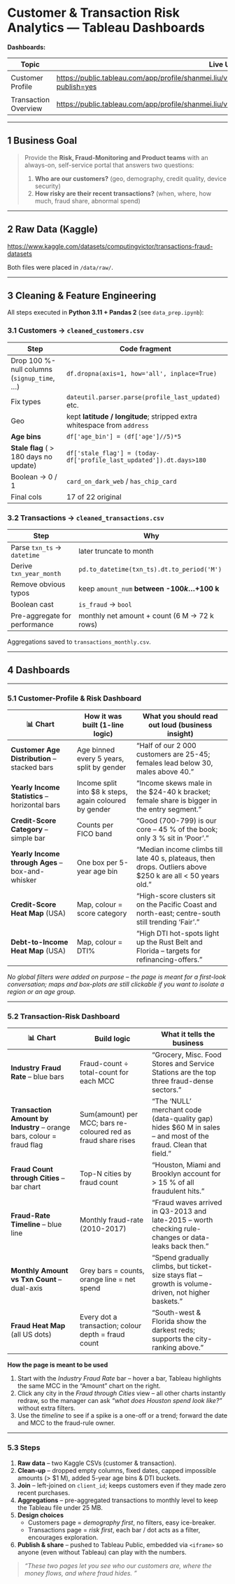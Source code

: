 # Customer & Transaction Risk Analytics — Tableau Dashboards

**Dashboards:**

| Topic | Live URL | Direct Embed (copy & paste) |
|-------|----------|-----------------------------|
| Customer Profile | https://public.tableau.com/app/profile/shanmei.liu/viz/Customer_dashboard_17494291925240/1_1?publish=yes | `<iframe src="https://public.tableau.com/views/Customer_dashboard_17494291925240/1_1?:embed=y&:showVizHome=no" width="100%" height="800" frameborder="0"></iframe>` |
| Transaction Overview | https://public.tableau.com/app/profile/shanmei.liu/viz/Transaction_dashboard/1_1?publish=yes | `<iframe src="https://public.tableau.com/views/Transaction_dashboard/1_1?:embed=y&:showVizHome=no" width="100%" height="800" frameborder="0"></iframe>` |

---

## 1  Business Goal

> Provide the **Risk, Fraud-Monitoring and Product teams** with an always-on, self-service portal that answers two questions:
>
> 1. **Who are our customers?**  (geo, demography, credit quality, device security)  
> 2. **How risky are their recent transactions?** (when, where, how much, fraud share, abnormal spend)

---

## 2  Raw Data (Kaggle)

https://www.kaggle.com/datasets/computingvictor/transactions-fraud-datasets

Both files were placed in `/data/raw/`.

---

## 3  Cleaning & Feature Engineering

All steps executed in **Python 3.11 + Pandas 2** (see `data_prep.ipynb`):

### 3.1 Customers → `cleaned_customers.csv`

| Step | Code fragment |
|------|---------------|
| Drop 100 %-null columns (`signup_time`, …) | `df.dropna(axis=1, how='all', inplace=True)` |
| Fix types | `dateutil.parser.parse(profile_last_updated)` etc. |
| Geo | kept **latitude / longitude**; stripped extra whitespace from `address` |
| **Age bins** | `df['age_bin'] = (df['age']//5)*5` |
| **Stale flag** ( > 180 days no update) | ```df['stale_flag'] = (today-df['profile_last_updated']).dt.days>180``` |
| Boolean → 0 / 1 | `card_on_dark_web` / `has_chip_card` |
| Final cols | 17 of 22 original |

### 3.2 Transactions → `cleaned_transactions.csv`

| Step | Why |
|------|-----|
| Parse `txn_ts` → `datetime` | later truncate to month |
| Derive `txn_year_month` | `pd.to_datetime(txn_ts).dt.to_period('M')` |
| Remove obvious typos | keep `amount_num` **between -$100 k … +$100 k** |
| Boolean cast | `is_fraud` → `bool` |
| Pre-aggregate for performance | monthly net amount + count (6 M → 72 k rows) |

Aggregations saved to `transactions_monthly.csv`.

---

## 4  Dashboards   

---

### 5.1  Customer-Profile & Risk Dashboard  

| 📊 Chart | How it was built (1-line logic) | What you should read out loud (business insight) |
|----------|---------------------------------|--------------------------------------------------|
| **Customer Age Distribution** – stacked bars | Age binned every 5 years, split by gender | “Half of our 2 000 customers are 25-45; females lead below 30, males above 40.” |
| **Yearly Income Statistics** – horizontal bars | Income split into \$8 k steps, again coloured by gender | “Income skews male in the \$24-40 k bracket; female share is bigger in the entry segment.” |
| **Credit-Score Category** – simple bar | Counts per FICO band | “Good (700-799) is our core – 45 % of the book; only 3 % sit in ‘Poor’.” |
| **Yearly Income through Ages** – box-and-whisker | One box per 5-year age bin | “Median income climbs till late 40 s, plateaus, then drops. Outliers above \$250 k are all < 50 years old.” |
| **Credit-Score Heat Map** (USA) | Map, colour = score category | “High-score clusters sit on the Pacific Coast and north-east; centre-south still trending ‘Fair’.” |
| **Debt-to-Income Heat Map** (USA) | Map, colour = DTI% | “High DTI hot-spots light up the Rust Belt and Florida – targets for refinancing-offers.” |

*No global filters were added on purpose – the page is meant for a first-look conversation; maps and box-plots are still clickable if you want to isolate a region or an age group.*

---

### 5.2  Transaction-Risk Dashboard  

| 📊 Chart | Build logic | What it tells the business |
|----------|------------|-----------------------------|
| **Industry Fraud Rate** – blue bars | Fraud-count ÷ total-count for each MCC | “Grocery, Misc. Food Stores and Service Stations are the top three fraud-dense sectors.” |
| **Transaction Amount by Industry** – orange bars, colour = fraud flag | Sum(amount) per MCC; bars re-coloured red as fraud share rises | “The ‘NULL’ merchant code (data-quality gap) hides \$60 M in sales – and most of the fraud. Clean that field.” |
| **Fraud Count through Cities** – bar chart | Top-N cities by fraud count | “Houston, Miami and Brooklyn account for > 15 % of all fraudulent hits.” |
| **Fraud-Rate Timeline** – blue line | Monthly fraud-rate (2010-2017) | “Fraud waves arrived in Q3-2013 and late-2015 – worth checking rule-changes or data-leaks back then.” |
| **Monthly Amount vs Txn Count** – dual-axis | Grey bars = counts, orange line = net spend | “Spend gradually climbs, but ticket-size stays flat – growth is volume-driven, not higher baskets.” |
| **Fraud Heat Map** (all US dots) | Every dot a transaction; colour depth = fraud count | “South-west & Florida show the darkest reds; supports the city-ranking above.” |

**How the page is meant to be used**  
1. Start with the *Industry Fraud Rate* bar – hover a bar, Tableau highlights the same MCC in the “Amount” chart on the right.  
2. Click any city in the *Fraud through Cities* view – all other charts instantly redraw, so the manager can ask *“what does Houston spend look like?”* without extra filters.  
3. Use the *timeline* to see if a spike is a one-off or a trend; forward the date and MCC to the fraud-rule owner.

---

### 5.3 Steps 

1. **Raw data** – two Kaggle CSVs (customer & transaction).  
2. **Clean-up** – dropped empty columns, fixed dates, capped impossible amounts (> \$1 M), added 5-year age bins & DTI buckets.  
3. **Join** – left-joined on `client_id`; keeps customers even if they made zero recent purchases.  
4. **Aggregations** – pre-aggregated transactions to monthly level to keep the Tableau file under 25 MB.  
5. **Design choices**  
   - Customers page = *demography first*, no filters, easy ice-breaker.  
   - Transactions page = *risk first*, each bar / dot acts as a filter, encourages exploration.  
6. **Publish & share** – pushed to Tableau Public, embedded via `<iframe>` so anyone (even without Tableau) can play with the numbers.
 
> *“These two pages let you see who our customers are, where the money flows, and where fraud hides. ”*

